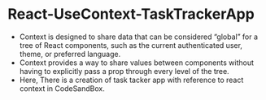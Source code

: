 # React-UseContext-TaskTrackerApp
* Context is designed to share data that can be considered “global” for a tree of React components, such as the current authenticated user, theme, or preferred language.
* Context provides a way to share values between components without having to explicitly pass a prop through every level of the tree.
* Here, There is a creation of task tacker app with reference to react context in CodeSandBox.
